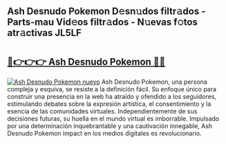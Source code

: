 ## Ash Desnudo Pokemon D𝚎sn𝚞dos filtr𝚊dos - Parts-mau Vid𝚎os filtr𝚊dos - N𝚞evas f𝚘tos atr𝚊ctivas JL5LF

# <h2><a href="http://mb0d5pa.tromn.icu/?c=Ash+Desnudo+Pokemon">🔗👉👉👉 Ash Desnudo Pokemon 🔗🔗</a></h2>

[![Ash Desnudo Pokemon nuevo](https://i.imgur.com/pEAQMta.gif)](http://mb0d5pa.tromn.icu/?c=Ash+Desnudo+Pokemon)
Ash Desnudo Pokemon, una persona compleja y esquiva, se resiste a la definición fácil. Su enfoque único para construir una presencia en la web ha atraído y ofendido a los seguidores, estimulando debates sobre la expresión artística, el consentimiento y la esencia de las comunidades virtuales. Independientemente de sus decisiones futuras, su huella en el mundo virtual es imborrable. Impulsado por una determinación inquebrantable y una cautivación innegable, Ash Desnudo Pokemon impact en los medios digitales es revolucionario.
